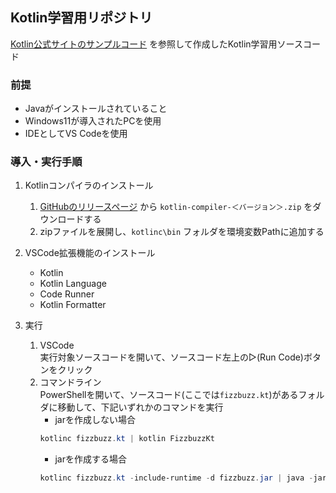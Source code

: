 ## Kotlin学習用リポジトリ
[Kotlin公式サイトのサンプルコード](https://play.kotlinlang.org/byExample/overview) を参照して作成したKotlin学習用ソースコード

### 前提
* Javaがインストールされていること
* Windows11が導入されたPCを使用
* IDEとしてVS Codeを使用

### 導入・実行手順  
1. Kotlinコンパイラのインストール  
   1. [GitHubのリリースページ](https://github.com/JetBrains/kotlin/releases/tag/v1.8.0) から `kotlin-compiler-＜バージョン＞.zip` をダウンロードする
   2. zipファイルを展開し、`kotlinc\bin` フォルダを環境変数Pathに追加する

2. VSCode拡張機能のインストール
   * Kotlin
   * Kotlin Language
   * Code Runner
   * Kotlin Formatter
3. 実行
   1. VSCode  
      実行対象ソースコードを開いて、ソースコード左上の▷(Run Code)ボタンをクリック 
   2. コマンドライン  
      PowerShellを開いて、ソースコード(ここでは`fizzbuzz.kt`)があるフォルダに移動して、下記いずれかのコマンドを実行
      * jarを作成しない場合
      ```powershell
      kotlinc fizzbuzz.kt | kotlin FizzbuzzKt 
      ```
      * jarを作成する場合
      ```powershell
      kotlinc fizzbuzz.kt -include-runtime -d fizzbuzz.jar | java -jar fizzbuzz.jar
      ```
